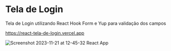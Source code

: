 # Tela de Login

Tela de Login utilizando React Hook Form e Yup para validação dos campos

https://react-tela-de-login.vercel.app

![Screenshot 2023-11-21 at 12-45-32 React App](https://github.com/DominMFD/react_TelaDeLogin/assets/134434652/7c11da51-1c4a-4b95-9077-e0a04a94e623)
